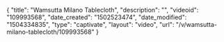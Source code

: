 {
    "title": "Wamsutta Milano Tablecloth",
    "description": "",
    "videoid": "109993568",
    "date_created": "1502523474",
    "date_modified": "1504334835",
    "type": "captivate",
    "layout": "video",
    "url": "\/v\/wamsutta-milano-tablecloth\/109993568"
}